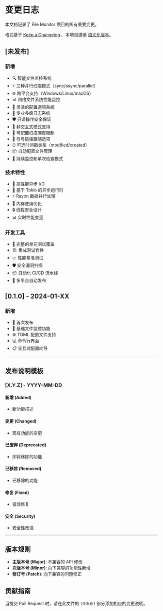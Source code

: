 # 变更日志

本文档记录了 File Monitor 项目的所有重要变更。

格式基于 [Keep a Changelog](https://keepachangelog.com/zh-CN/1.0.0/)，
本项目遵循 [语义化版本](https://semver.org/lang/zh-CN/)。

## [未发布]

### 新增
- 🔍 智能文件监控系统
- ⚡ 三种并行扫描模式（sync/async/parallel）
- 🌐 跨平台支持（Windows/Linux/macOS）
- 📊 网络文件系统性能监控
- 🔧 灵活的配置选项系统
- 📝 专业多级日志系统
- 🛡️ 只读操作安全保证
- 🤖 非交互式模式支持
- 📁 可配置扫描深度限制
- 🔗 符号链接跟随选项
- ⏰ 可选时间戳类型（modified/created）
- 📦 自动配置文件管理
- 🔄 持续监控和单次检查模式

### 技术特性
- 🚀 高性能异步 I/O
- 🧬 基于 Tokio 的异步运行时
- ⚡ Rayon 数据并行处理
- 📏 内存使用优化
- 🔒 线程安全设计
- 📊 实时性能度量

### 开发工具
- 🧪 完整的单元测试覆盖
- 🏗️ 集成测试套件
- 📈 性能基准测试
- 🛡️ 安全漏洞扫描
- 📦 自动化 CI/CD 流水线
- 🚀 多平台自动发布

## [0.1.0] - 2024-01-XX

### 新增
- 🎉 首次发布
- 📁 基础文件监控功能
- ⚙️ TOML 配置文件支持
- 💻 命令行界面
- 📋 交互式配置向导

---

## 发布说明模板

### [X.Y.Z] - YYYY-MM-DD

#### 新增 (Added)
- 新功能描述

#### 变更 (Changed)
- 现有功能的变更

#### 已废弃 (Deprecated)
- 即将移除的功能

#### 已移除 (Removed)
- 已移除的功能

#### 修复 (Fixed)
- 错误修复

#### 安全 (Security)
- 安全性改进

---

## 版本规则

- **主版本号 (Major)**: 不兼容的 API 修改
- **次版本号 (Minor)**: 向下兼容的功能性新增
- **修订号 (Patch)**: 向下兼容的问题修正

## 贡献指南

当提交 Pull Request 时，请在此文件的 `[未发布]` 部分添加相应的变更说明。 